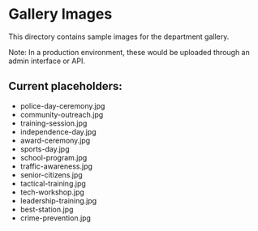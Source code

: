 # Gallery Images

This directory contains sample images for the department gallery.

Note: In a production environment, these would be uploaded through an admin interface or API.

## Current placeholders:
- police-day-ceremony.jpg
- community-outreach.jpg
- training-session.jpg
- independence-day.jpg
- award-ceremony.jpg
- sports-day.jpg
- school-program.jpg
- traffic-awareness.jpg
- senior-citizens.jpg
- tactical-training.jpg
- tech-workshop.jpg
- leadership-training.jpg
- best-station.jpg
- crime-prevention.jpg
